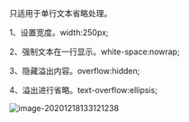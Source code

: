 只适用于单行文本省略处理。

1、设置宽度。width:250px;

2、强制文本在一行显示。white-space:nowrap;

3、隐藏溢出内容。overflow:hidden;

4、溢出进行省略。text-overflow:ellipsis;

![image-20201218133121238](C:\Users\d1063\AppData\Roaming\Typora\typora-user-images\image-20201218133121238.png)

